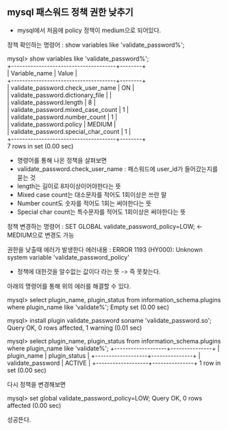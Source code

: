 ## mysql 패스워드 정책 권한 낮추기

 - mysql에서 처음에 policy 정책이 medium으로 되어있다.
 
정책 확인하는 명령어 : show variables like 'validate_password%';

mysql> show variables like 'validate_password%'; <br>
+--------------------------------------+--------+ <br>
| Variable_name                        | Value  | <br>
+--------------------------------------+--------+ <br>
| validate_password.check_user_name    | ON     | <br>
| validate_password.dictionary_file    |        | <br>
| validate_password.length             | 8      | <br>
| validate_password.mixed_case_count   | 1      | <br>
| validate_password.number_count       | 1      | <br>
| validate_password.policy             | MEDIUM | <br>
| validate_password.special_char_count | 1      | <br>
+--------------------------------------+--------+ <br>
7 rows in set (0.00 sec)

- 명령어를 통해 나온 정책을 살펴보면
- validate_password.check_user_name : 패스워드에 user_id가 들어갔는지를 묻는 것
- length는 길이로 8자이상이어야한다는 뜻
- Mixed case count는 대소문자를 적어도 1회이상은 쓰란 말
- Number count도 숫자를 적어도 1회는 써야한다는 뜻
- Special char count는 특수문자를 적어도 1회이상은 써야한다는 뜻

정책 변경하는 명령어 : SET GLOBAL validate_password_policy=LOW; <- MEDIUM으로 변경도 가능

권한을 낮출때 에러가 발생한다
에러내용 : ERROR 1193 (HY000): Unknown system variable 'validate_password_policy'

- 정책에 대한것을 알수없는 값이다 라는 뜻 -> 즉 못찾는다.

아래의 명령어를 통해 위의 에러를 해결할 수 있다.

mysql> select plugin_name, plugin_status from information_schema.plugins where plugin_name like 'validate%';
Empty set (0.00 sec)

mysql> install plugin validate_password soname 'validate_password.so';
Query OK, 0 rows affected, 1 warning (0.01 sec)

mysql> select plugin_name, plugin_status from information_schema.plugins where plugin_name like 'validate%';
+-------------------+---------------+
| plugin_name       | plugin_status |
+-------------------+---------------+
| validate_password | ACTIVE        |
+-------------------+---------------+
1 row in set (0.00 sec)

다시 정책을 변경해보면

mysql> set global validate_password_policy=LOW;
Query OK, 0 rows affected (0.00 sec)

성공뜬다.
